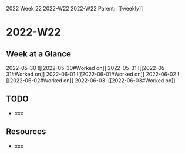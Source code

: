 2022 Week 22
2022-W22 2022-W22
Parent:: [[weekly]]

# 2022-W22

## Week at a Glance

2022-05-30
![[2022-05-30#Worked on]]
2022-05-31
![[2022-05-31#Worked on]]
2022-06-01
![[2022-06-01#Worked on]]
2022-06-02
![[2022-06-02#Worked on]]
2022-06-03
![[2022-06-03#Worked on]]

## TODO

- xxx

## Resources

- xxx


